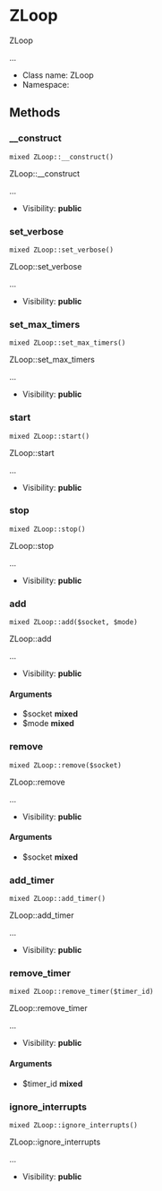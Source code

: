 ZLoop
===============

ZLoop

...


* Class name: ZLoop
* Namespace: 







Methods
-------


### __construct

    mixed ZLoop::__construct()

ZLoop::__construct

...

* Visibility: **public**




### set_verbose

    mixed ZLoop::set_verbose()

ZLoop::set_verbose

...

* Visibility: **public**




### set_max_timers

    mixed ZLoop::set_max_timers()

ZLoop::set_max_timers

...

* Visibility: **public**




### start

    mixed ZLoop::start()

ZLoop::start

...

* Visibility: **public**




### stop

    mixed ZLoop::stop()

ZLoop::stop

...

* Visibility: **public**




### add

    mixed ZLoop::add($socket, $mode)

ZLoop::add

...

* Visibility: **public**


#### Arguments
* $socket **mixed**
* $mode **mixed**



### remove

    mixed ZLoop::remove($socket)

ZLoop::remove

...

* Visibility: **public**


#### Arguments
* $socket **mixed**



### add_timer

    mixed ZLoop::add_timer()

ZLoop::add_timer

...

* Visibility: **public**




### remove_timer

    mixed ZLoop::remove_timer($timer_id)

ZLoop::remove_timer

...

* Visibility: **public**


#### Arguments
* $timer_id **mixed**



### ignore_interrupts

    mixed ZLoop::ignore_interrupts()

ZLoop::ignore_interrupts

...

* Visibility: **public**



